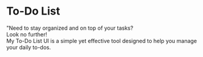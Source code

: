 <b>
<h1>
  To-Do List
</h1>
</b>

"Need to stay organized and on top of your tasks?
<br>
Look no further!
<br>
My To-Do List UI is a simple yet effective tool designed to help you manage your daily to-dos.
<br>

